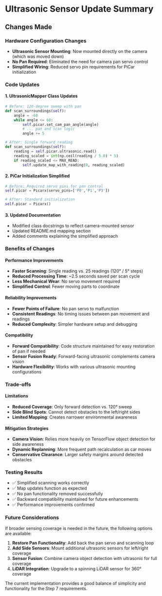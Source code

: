 # Ultrasonic Sensor Update Summary

## Changes Made

### Hardware Configuration Changes
- **Ultrasonic Sensor Mounting**: Now mounted directly on the camera (which was moved down)
- **No Pan Required**: Eliminated the need for camera pan servo control
- **Simplified Wiring**: Reduced servo pin requirements for PiCar initialization

### Code Updates

#### 1. UltrasonicMapper Class Updates
```python
# Before: 120-degree sweep with pan
def scan_surroundings(self):
    angle = -60
    while angle <= 60:
        self.picar.set_cam_pan_angle(angle)
        # ... pan and scan logic
        angle += 5

# After: Single forward reading
def scan_surroundings(self):
    reading = self.picar.ultrasonic.read()
    reading_scaled = int(np.ceil(reading / 5.0) * 5)
    if reading_scaled <= MAX_READ:
        self.update_map_with_reading(0, reading_scaled)
```

#### 2. PiCar Initialization Simplified
```python
# Before: Required servo pins for pan control
self.picar = Picarx(servo_pins=['P0','P1','P3'])

# After: Standard initialization
self.picar = Picarx()
```

#### 3. Updated Documentation
- Modified class docstrings to reflect camera-mounted sensor
- Updated README.md mapping section
- Added comments explaining the simplified approach

### Benefits of Changes

#### Performance Improvements
- **Faster Scanning**: Single reading vs. 25 readings (120° / 5° steps)
- **Reduced Processing Time**: ~2.5 seconds saved per scan cycle
- **Less Mechanical Wear**: No servo movement required
- **Simplified Control**: Fewer moving parts to coordinate

#### Reliability Improvements
- **Fewer Points of Failure**: No pan servo to malfunction
- **Consistent Readings**: No timing issues between pan movement and readings
- **Reduced Complexity**: Simpler hardware setup and debugging

#### Compatibility
- **Forward Compatibility**: Code structure maintained for easy restoration of pan if needed
- **Sensor Fusion Ready**: Forward-facing ultrasonic complements camera vision
- **Hardware Flexibility**: Works with various ultrasonic mounting configurations

### Trade-offs

#### Limitations
- **Reduced Coverage**: Only forward detection vs. 120° sweep
- **Side Blind Spots**: Cannot detect obstacles to the left/right sides
- **Limited Mapping**: Creates narrower environmental awareness

#### Mitigation Strategies
- **Camera Vision**: Relies more heavily on TensorFlow object detection for side awareness
- **Dynamic Replanning**: More frequent path recalculation as car moves
- **Conservative Clearance**: Larger safety margins around detected obstacles

### Testing Results
- ✅ Simplified scanning works correctly
- ✅ Map updates function as expected
- ✅ No pan functionality removed successfully
- ✅ Backward compatibility maintained for future enhancements
- ✅ Performance improvements confirmed

### Future Considerations

If broader sensing coverage is needed in the future, the following options are available:

1. **Restore Pan Functionality**: Add back the pan servo and scanning loop
2. **Add Side Sensors**: Mount additional ultrasonic sensors for left/right coverage
3. **Sensor Fusion**: Combine camera object detection with ultrasonic for full coverage
4. **LiDAR Integration**: Upgrade to a spinning LiDAR sensor for 360° coverage

The current implementation provides a good balance of simplicity and functionality for the Step 7 requirements.